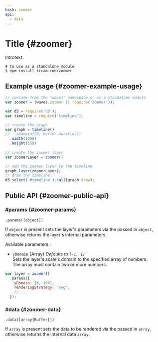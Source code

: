 ```yaml
---
hash: zoomer
api:
  - data
---
```


# Title {#zoomer}

Introtext.

~~~
# to use as a standalone module
$ npm install ircam-rnd/zoomer
~~~

## Example usage {#zoomer-example-usage}

~~~javascript
// consume from the "waves" namespace or as a standalone module
var zoomer = (waves.zoomer || require('zoomer'));

var d3 = require('d3');
var timeline = require('timeline');

// create the graph
var graph = timeline()
//  .xDomain([0, buffer.duration])
  .width(1000)
  .height(150)
  
// create the zoomer layer
var zoomerLayer = zoomer()

// add the zoomer layer to the timeline
graph.layer(zoomerLayer);
// draw the timeline
d3.select('#timeline').call(graph.draw);
~~~


## Public API {#zoomer-public-api}


### #params {#zoomer-params}

`.params([object])`

If `object` is present sets the layer's parameters via the passed in `object`, otherwise returns the layer's internal parameters.  

Available parameters :

* `yDomain` {Array} _Defaults to `[-1, 1]`_  
  Sets the layer's scale's domain to the specified array of numbers.  
  The array must contain two or more numbers.  

~~~javascript
var layer = zoomer()
  .params({
    yDomain: [0, 100],
    renderingStrategy: 'svg',
    // ...
  });
~~~ 


### #data {#zoomer-data}

`.data([array{Buffer}])`

If `array` is present sets the data to be rendered via the passed in `array`, otherwise returns the internal data `array`.
